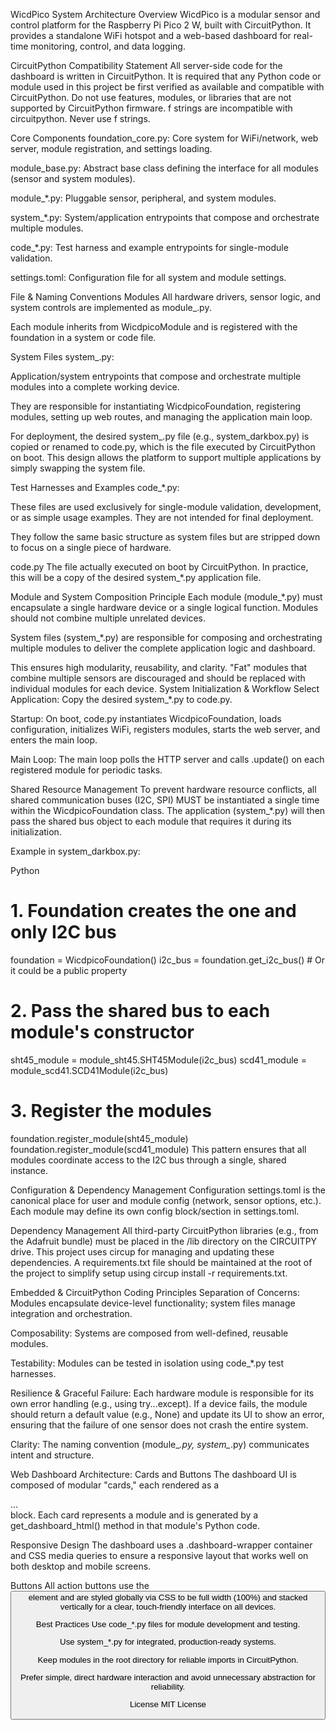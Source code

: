 WicdPico System Architecture
Overview
WicdPico is a modular sensor and control platform for the Raspberry Pi Pico 2 W, built with CircuitPython. It provides a standalone WiFi hotspot and a web-based dashboard for real-time monitoring, control, and data logging.

CircuitPython Compatibility Statement
All server-side code for the dashboard is written in CircuitPython. It is required that any Python code or module used in this project be first verified as available and compatible with CircuitPython. Do not use features, modules, or libraries that are not supported by CircuitPython firmware.
f strings are incompatible with circuitpython. Never use f strings.

Core Components
foundation_core.py: Core system for WiFi/network, web server, module registration, and settings loading.

module_base.py: Abstract base class defining the interface for all modules (sensor and system modules).

module_*.py: Pluggable sensor, peripheral, and system modules.

system_*.py: System/application entrypoints that compose and orchestrate multiple modules.

code_*.py: Test harness and example entrypoints for single-module validation.

settings.toml: Configuration file for all system and module settings.

File & Naming Conventions
Modules
All hardware drivers, sensor logic, and system controls are implemented as module_<name>.py.

Each module inherits from WicdpicoModule and is registered with the foundation in a system or code file.

System Files
system_<name>.py:

Application/system entrypoints that compose and orchestrate multiple modules into a complete working device.

They are responsible for instantiating WicdpicoFoundation, registering modules, setting up web routes, and managing the application main loop.

For deployment, the desired system_<name>.py file (e.g., system_darkbox.py) is copied or renamed to code.py, which is the file executed by CircuitPython on boot. This design allows the platform to support multiple applications by simply swapping the system file.

Test Harnesses and Examples
code_*.py:

These files are used exclusively for single-module validation, development, or as simple usage examples. They are not intended for final deployment.

They follow the same basic structure as system files but are stripped down to focus on a single piece of hardware.

code.py
The file actually executed on boot by CircuitPython. In practice, this will be a copy of the desired system_*.py application file.

Module and System Composition Principle
Each module (module_*.py) must encapsulate a single hardware device or a single logical function. Modules should not combine multiple unrelated devices.

System files (system_*.py) are responsible for composing and orchestrating multiple modules to deliver the complete application logic and dashboard.

This ensures high modularity, reusability, and clarity. "Fat" modules that combine multiple sensors are discouraged and should be replaced with individual modules for each device.
System Initialization & Workflow
Select Application: Copy the desired system_*.py to code.py.

Startup: On boot, code.py instantiates WicdpicoFoundation, loads configuration, initializes WiFi, registers modules, starts the web server, and enters the main loop.

Main Loop: The main loop polls the HTTP server and calls .update() on each registered module for periodic tasks.

Shared Resource Management
To prevent hardware resource conflicts, all shared communication buses (I2C, SPI) MUST be instantiated a single time within the WicdpicoFoundation class. The application (system_*.py) will then pass the shared bus object to each module that requires it during its initialization.

Example in system_darkbox.py:

Python

# 1. Foundation creates the one and only I2C bus
foundation = WicdpicoFoundation()
i2c_bus = foundation.get_i2c_bus() # Or it could be a public property

# 2. Pass the shared bus to each module's constructor
sht45_module = module_sht45.SHT45Module(i2c_bus)
scd41_module = module_scd41.SCD41Module(i2c_bus)

# 3. Register the modules
foundation.register_module(sht45_module)
foundation.register_module(scd41_module)
This pattern ensures that all modules coordinate access to the I2C bus through a single, shared instance.

Configuration & Dependency Management
Configuration
settings.toml is the canonical place for user and module config (network, sensor options, etc.). Each module may define its own config block/section in settings.toml.

Dependency Management
All third-party CircuitPython libraries (e.g., from the Adafruit bundle) must be placed in the /lib directory on the CIRCUITPY drive. This project uses circup for managing and updating these dependencies. A requirements.txt file should be maintained at the root of the project to simplify setup using circup install -r requirements.txt.

Embedded & CircuitPython Coding Principles
Separation of Concerns: Modules encapsulate device-level functionality; system files manage integration and orchestration.

Composability: Systems are composed from well-defined, reusable modules.

Testability: Modules can be tested in isolation using code_*.py test harnesses.

Resilience & Graceful Failure: Each hardware module is responsible for its own error handling (e.g., using try...except). If a device fails, the module should return a default value (e.g., None) and update its UI to show an error, ensuring that the failure of one sensor does not crash the entire system.

Clarity: The naming convention (module_*.py, system_*.py) communicates intent and structure.

Web Dashboard Architecture: Cards and Buttons
The dashboard UI is composed of modular "cards," each rendered as a <div class="module">...</div> block. Each card represents a module and is generated by a get_dashboard_html() method in that module's Python code.

Responsive Design
The dashboard uses a .dashboard-wrapper container and CSS media queries to ensure a responsive layout that works well on both desktop and mobile screens.

Buttons
All action buttons use the <button> element and are styled globally via CSS to be full width (100%) and stacked vertically for a clear, touch-friendly interface on all devices.

Best Practices
Use code_*.py files for module development and testing.

Use system_*.py for integrated, production-ready systems.

Keep modules in the root directory for reliable imports in CircuitPython.

Prefer simple, direct hardware interaction and avoid unnecessary abstraction for reliability.

License
MIT License
